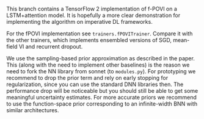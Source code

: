 This branch contains a TensorFlow 2 implementation of f-POVI on a LSTM+attention model. 
It is hopefully a more clear demonstration for implementing the algorithm on imperative 
DL frameworks.

For the fPOVI implementation see `trainers.fPOVITrainer`. Compare it with the other 
trainers, which implements ensembled versions of SGD, mean-field VI and recurrent 
dropout.

We use the sampling-based prior approximation as described in the paper. This (along 
with the need to implement other baselines) is the reason we need to fork the NN library
from sonnet (to `modules.py`). For prototyping we recommend to drop the prior term and
rely on early stopping for regularization, since you can use the standard DNN libraries
then. The performance drop will be noticeable but you should still be able to get some 
meaningful uncertainty estimates. For more accurate priors we recommend to use the
function-space prior corresponding to an infinite-width BNN with similar architectures.
